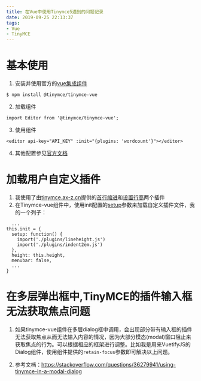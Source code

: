 ```yaml
---
title: 在Vue中使用Tinymce5遇到的问题记录
date: 2019-09-25 22:13:37
tags:
- Vue
- TinyMCE
---
```

# 基本使用
1. 安装并使用官方的[vue集成组件](https://www.tiny.cloud/docs/integrations/vue/)
```
$ npm install @tinymce/tinymce-vue
```
2. 加载组件
```
import Editor from '@tinymce/tinymce-vue';
```
3. 使用组件
```
<editor api-key="API_KEY" :init="{plugins: 'wordcount'}"></editor>
```
4. 其他配置参见[官方文档](https://www.tiny.cloud/docs/integrations/vue/#configuringtheeditor)
# 加载用户自定义插件
1. 我使用了由[tinymce.ax-z.cn](http://tinymce.ax-z.cn/)提供的[首行缩进](http://tinymce.ax-z.cn/more-plugins/indent2em.php)和[设置行高](http://tinymce.ax-z.cn/more-plugins/lineheight.php)两个插件
2. 在Tinymce-vue组件中，使用init配置的[setup](https://www.tiny.cloud/docs/configure/integration-and-setup/#setup)参数来加载自定义插件文件，我的一个列子：
```
  ...
this.init = {
  setup: function() {
    import('./plugins/lineheight.js')
    import('./plugins/indent2em.js')
  },
  height: this.height,
  menubar: false,
  ...
}
```
# 在多层弹出框中,TinyMCE的插件输入框无法获取焦点问题

1. 如果tinymce-vue组件在多层dialog框中调用，会出现部分带有输入框的插件无法获取焦点从而无法输入内容的情况，因为大部分模态(modal)窗口阻止来获取焦点的行为。可以根据相应的框架进行调整。比如我是用来VuetifyJS的Dialog组件，使用组件提供的`retain-focus`参数即可解决以上问题。

2. 参考文档：https://stackoverflow.com/questions/36279941/using-tinymce-in-a-modal-dialog

